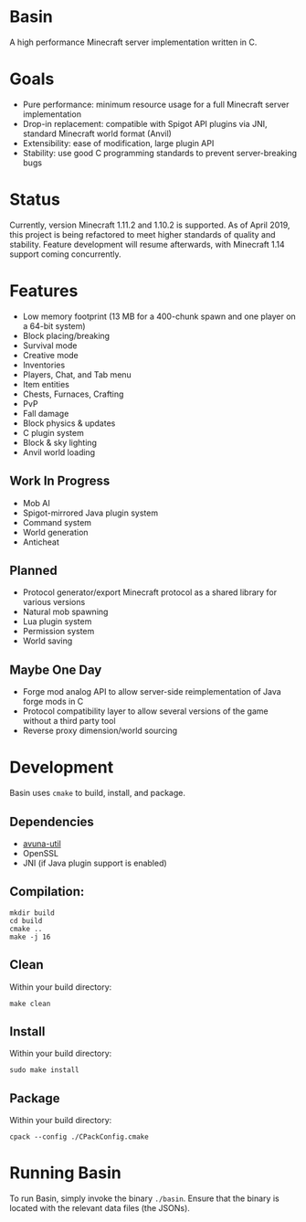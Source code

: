 # Basin
A high performance Minecraft server implementation written in C.

# Goals
* Pure performance: minimum resource usage for a full Minecraft server implementation
* Drop-in replacement: compatible with Spigot API plugins via JNI, standard Minecraft world format (Anvil)
* Extensibility: ease of modification, large plugin API
* Stability: use good C programming standards to prevent server-breaking bugs

# Status

Currently, version Minecraft 1.11.2 and 1.10.2 is supported. As of April 2019, this project is being refactored to meet higher standards of quality and stability. Feature development will resume afterwards, with Minecraft 1.14 support coming concurrently.

# Features
* Low memory footprint (13 MB for a 400-chunk spawn and one player on a 64-bit system)
* Block placing/breaking
* Survival mode
* Creative mode
* Inventories
* Players, Chat, and Tab menu
* Item entities
* Chests, Furnaces, Crafting
* PvP
* Fall damage
* Block physics & updates
* C plugin system
* Block & sky lighting
* Anvil world loading

## Work In Progress
* Mob AI
* Spigot-mirrored Java plugin system
* Command system
* World generation
* Anticheat

## Planned
* Protocol generator/export Minecraft protocol as a shared library for various versions
* Natural mob spawning
* Lua plugin system
* Permission system
* World saving

## Maybe One Day
* Forge mod analog API to allow server-side reimplementation of Java forge mods in C
* Protocol compatibility layer to allow several versions of the game without a third party tool
* Reverse proxy dimension/world sourcing

# Development
Basin uses `cmake` to build, install, and package.

## Dependencies
* [avuna-util](https://github.com/Protryon/avuna-util)
* OpenSSL
* JNI (if Java plugin support is enabled)

## Compilation:
```
mkdir build
cd build
cmake ..
make -j 16
```

## Clean
Within your build directory:
```
make clean
```

## Install
Within your build directory:
```
sudo make install
```

## Package
Within your build directory:
```
cpack --config ./CPackConfig.cmake
```

# Running Basin
To run Basin, simply invoke the binary `./basin`. Ensure that the binary is located with the relevant data files (the JSONs).
